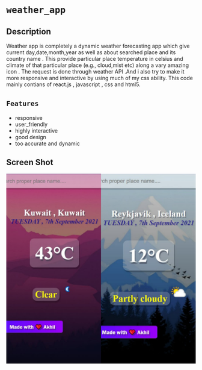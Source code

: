 # `weather_app`

## Description

Weather app is completely a dynamic weather forecasting app which give current day,date,month,year as well as about searched place and its country name .
This provide particular place  temperature in celsius and climate of that particular place (e.g., cloud,mist etc) along a vary amazing icon .
The request is done through weather API .And i also try to make it more responsive and interactive by using much of my css ability.
This code mainly contians of react.js , javascript , css and html5.

## `Features`

- responsive
- user_friendly
- highly interactive
- good design
- too accurate and dynamic

## Screen Shot
![App_ScreenShot](https://github.com/AKHILSUNNI/weather_app_react/blob/main/outlook.jpeg)
